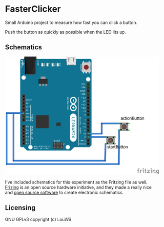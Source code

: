 # FasterClicker

Small Arduino project to measure how fast you can click a button.

Push the button as quickly as possible when the LED lits up.

## Schematics

![sketch.png](sketch.png)

I've included schematics for this experiment as the Fritzing file as well. [Frizing](http://www.fritzing.org/) is an open source hardware initiative, and they made a really nice and [open source software](https://github.com/fritzing/fritzing-app) to create electronic schematics.

## Licensing

GNU GPLv3 copyright (c) LouWii